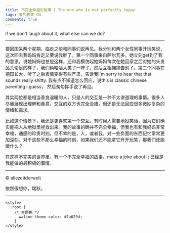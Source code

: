```yaml
---
title: 不完全幸福的故事 | The one who is not perfectly happy
tags: 爱的教育 CN
comments: true
---
```

if we don't laugh about it, what else can we do?

<!--more-->
---
要回国呆两个星期，临走之前和同事们说再见。我分别和两个女性同事开玩笑说，这次回去我妈妈肯定又要说我胖了。第一个同事来自萨尔瓦多，她立刻get到了我的意思，说她妈妈也总是这样，还和我模仿起她妈妈每次在她回家之后对她的头发品头论足的样子，我们俩哈哈大笑了一阵子，然后互相拥抱告别了。第二个同事在德国长大，听了之后表情变得有些严肃，告诉我I'm sorry to hear that that sounds really shitty. 我有点不知道怎么回应，说this is classic chinese parenting i guess， 然后匆匆挥手说了再见。

其实两位都是相当善良温暖的人，只是人的交互是一种不太讲道理的事情。很多人尽量展现出理解和善意，交互的双方也完全没错，但还是无法回应很多微妙复杂的情绪和需求。

比如这个情景下，我还是更喜欢第一个交互。有时候人需要地狱笑话，因为它们确实能把人从地狱里拯救出来。我的故事的确并不完全幸福，但我也有和我妈妈非常幸福，通感的珍贵时刻。但不幸的是，人，或者我，对一些负面的东西记忆常常更加深刻。对于这些不那么幸福的时刻，如果我们还不能拿它开开玩笑，那我们还能做什么？

在这样不完美的世界里，有一个不完全幸福的故事。make a joke about it 已经是我能做的最积极的事情。

---
© allezeitderwelt

依然很想你，瑞秋。

--- 

<head>
  <!-- ... -->
  <link
    rel="stylesheet"
    href="https://unpkg.com/@waline/client@v3/dist/waline.css"
  />
</head>
<body>
  <!-- ... -->
  <div id="waline"></div>
  <script type="module">
    import { init } from 'https://unpkg.com/@waline/client@v3/dist/waline.js';

  init({
      el: '#waline',
      serverURL: 'https://walinetest-sage.vercel.app',
      lang: 'en',
      locale: { 
  nick: 'Nickname',
  mail: 'E-Mail (optional)',
  link: 'Website (optional)',
  placeholder: 'Tell me what you think :) To comment you do not need to sign into anything.',
  },
      emoji: ['https://unpkg.com/@waline/emojis@1.2.0/tw-emoji',],
    });

  </script>

    <style>
      :root {
        /* 主题色 */
        --waline-theme-color: #7a629d;
        }
    </style>
</body>
